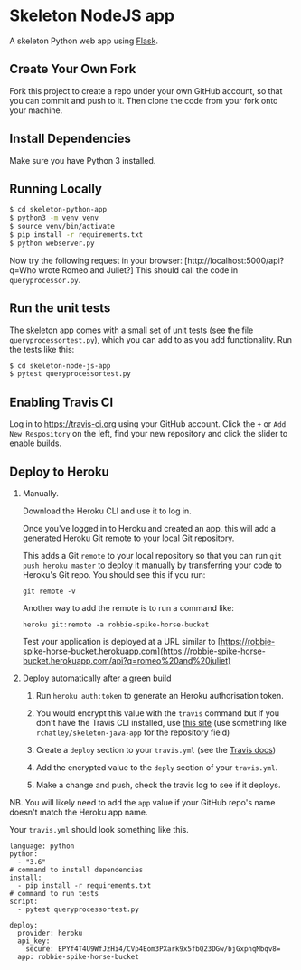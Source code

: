 # Skeleton NodeJS app

A skeleton Python web app using [Flask](https://flask.palletsprojects.com/en/1.1.x/).

## Create Your Own Fork

Fork this project to create a repo under your own GitHub account, so that you can commit and push to it.
Then clone the code from your fork onto your machine.


## Install Dependencies

Make sure you have Python 3 installed.


## Running Locally

```sh
$ cd skeleton-python-app
$ python3 -m venv venv
$ source venv/bin/activate
$ pip install -r requirements.txt
$ python webserver.py
```

Now try the following request in your browser: [http://localhost:5000/api?q=Who wrote Romeo and Juliet?]
This should call the code in `queryprocessor.py`.

## Run the unit tests

The skeleton app comes with a small set of unit tests (see the file `queryprocessortest.py`), which you can add to as you add functionality. Run the tests like this:

```sh
$ cd skeleton-node-js-app
$ pytest queryprocessortest.py
```

## Enabling Travis CI

Log in to https://travis-ci.org using your GitHub account. Click the `+` or `Add New Respository` on the left, find your new repository and click the slider to enable builds.


## Deploy to Heroku

1. Manually.

	Download the Heroku CLI and use it to log in.

	Once you've logged in to Heroku and created an app, this will add a generated Heroku Git remote to your local Git repository.

    This adds a Git `remote` to your local repository so that you can run `git push heroku master` to deploy it manually by transferring your code to Heroku's Git repo. You should see this if you run:

	```
    git remote -v
    ```

    Another way to add the remote is to run a command like:
    
    ```
    heroku git:remote -a robbie-spike-horse-bucket
    ```

    Test your application is deployed at a URL similar to [https://robbie-spike-horse-bucket.herokuapp.com](https://robbie-spike-horse-bucket.herokuapp.com/api?q=romeo%20and%20juliet)
    
2. Deploy automatically after a green build

    1. Run `heroku auth:token` to generate an Heroku authorisation token. 
    1. You would encrypt this value with the `travis` command but if you don't have the Travis CLI installed, use [this site](http://rkh.github.io/travis-encrypt/public/index.html) (use something like `rchatley/skeleton-java-app` for the repository field)
    
    1. Create a `deploy` section to your `travis.yml` (see the [Travis docs](https://docs.travis-ci.com/user/deployment/heroku/))
    1. Add the encrypted value to the `deply` section of your `travis.yml`.
    1. Make a change and push, check the travis log to see if it deploys.
    
NB. You will likely need to add the `app` value if your GitHub repo's name doesn't match the Heroku app name. 

Your `travis.yml` should look something like this.

```
language: python
python:
  - "3.6"    
# command to install dependencies
install:
  - pip install -r requirements.txt
# command to run tests
script:
  - pytest queryprocessortest.py

deploy:
  provider: heroku
  api_key:
    secure: EPYf4T4U9WfJzHi4/CVp4Eom3PXark9x5fbQ23DGw/bjGxpnqMbqv8=
  app: robbie-spike-horse-bucket
```